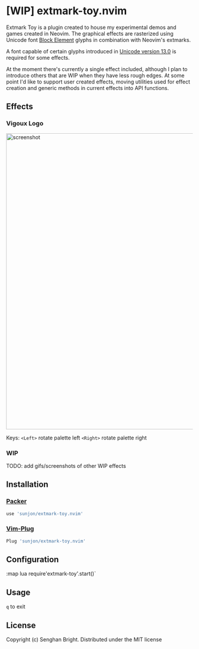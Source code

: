 # [WIP] extmark-toy.nvim

Extmark Toy is a plugin created to house my experimental demos and games created in Neovim.
The graphical effects are rasterized using Unicode font [Block Element](https://en.wikipedia.org/wiki/Block_elements) glyphs in combination with Neovim's extmarks.

A font capable of certain glyphs introduced in [Unicode version 13.0](https://unicode.org/versions/Unicode13.0.0/) is required for some effects.

At the moment there's currently a single effect included, although I plan to introduce others that are WIP when they have less rough edges.
At some point I'd like to support user created effects, moving utilities used for effect creation and generic methods in current effects into API functions.

## Effects

### Vigoux Logo
<img src="https://raw.githubusercontent.com/sunjon/images/master/extmark-toy.gif" alt="screenshot" width="800"/>

Keys:
`<Left>`  rotate palette left
`<Right>` rotate palette right



### WIP

TODO: add gifs/screenshots of other WIP effects

## Installation

### [Packer](https://github.com/wbthomason/packer.nvim) 

```lua
use 'sunjon/extmark-toy.nvim'
```

### [Vim-Plug](https://github.com/junegunn/vim-plug)

```lua
Plug 'sunjon/extmark-toy.nvim'
```

## Configuration

:map <key> <cmd>lua require'extmark-toy'.start()`

## Usage

`q` to exit

## License

Copyright (c) Senghan Bright. Distributed under the MIT license
